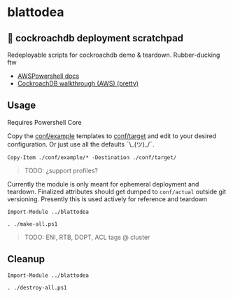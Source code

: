 # blattodea

## 🦆 cockroachdb deployment scratchpad

Redeployable scripts for cockroachdb demo & teardown. Rubber-ducking ftw

* [AWSPowershell docs][1]
* [CockroachDB walkthrough (AWS) (pretty)][2]

## Usage

Requires Powershell Core

Copy the [conf/example](conf/example) templates to [conf/target](conf/target) and edit to your desired configuration. Or just use all the defaults ¯\\\_(ツ)_/¯.

```pwsh
Copy-Item ./conf/example/* -Destination ./conf/target/
```

> TODO: ¿support profiles?

Currently the module is only meant for ephemeral deployment and teardown. Finalized attributes should get dumped to `conf/actual` outside git versioning. Presently this is used actively for reference and teardown

```pwsh
Import-Module ../blattodea

. ./make-all.ps1
```

> TODO: ENI, RTB, DOPT, ACL tags @ cluster

## Cleanup

```pwsh
Import-Module ../blattodea

. ./destroy-all.ps1
```

[1]: https://docs.aws.amazon.com/powershell/latest/reference/
[2]: https://www.cockroachlabs.com/docs/stable/deploy-cockroachdb-on-aws.html
